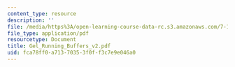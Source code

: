 ```yaml
---
content_type: resource
description: ''
file: /media/https%3A/open-learning-course-data-rc.s3.amazonaws.com/7-13-experimental-microbial-genetics-fall-2003/fca78ff0a71370353f0ff3c7e9e046a0_Gel_Running_Buffers_v2.pdf
file_type: application/pdf
resourcetype: Document
title: Gel_Running_Buffers_v2.pdf
uid: fca78ff0-a713-7035-3f0f-f3c7e9e046a0
---
```

